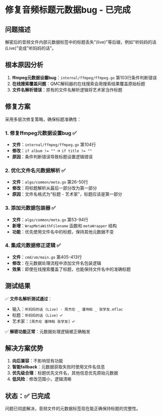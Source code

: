 # 修复音频标题元数据bug - 已完成

## 问题描述
解密后的音频文件内部元数据标签中的标题丢失"(live)"等后缀，例如"听妈妈的话 (Live)"变成"听妈妈的话"。

## 根本原因分析
1. **ffmpeg元数据设置bug**：`internal/ffmpeg/ffmpeg.go` 第103行条件判断错误
2. **在线搜索覆盖问题**：QMC解码器的在线搜索会用搜索结果覆盖原始标题
3. **文件名解析错误**：原有的文件名解析逻辑将艺术家当作标题

## 修复方案
采用多层次修复策略，确保标题准确性：

### 1. 修复ffmpeg元数据设置bug ✅
- **文件**：`internal/ffmpeg/ffmpeg.go` 第104行
- **修改**：`if album != ""` → `if title != ""`
- **原因**：条件判断错误导致标题设置逻辑错误

### 2. 优化文件名元数据解析 ✅
- **文件**：`algo/common/meta.go` 第26-50行
- **修改**：将标题解析从最后一部分改为第一部分
- **原因**：文件名格式为"标题 - 艺术家"，标题应该是第一部分

### 3. 添加元数据包装器 ✅
- **文件**：`algo/common/meta.go` 第53-94行
- **新增**：`WrapMetaWithFilename` 函数和 `metaWrapper` 结构
- **功能**：优先使用文件名中的标题，保持其他元数据不变

### 4. 集成元数据修正逻辑 ✅
- **文件**：`cmd/um/main.go` 第405-413行
- **修改**：在元数据处理流程中添加文件名包装逻辑
- **效果**：即使在线搜索覆盖了标题，也能保持文件名中的准确标题

## 测试结果
✅ **文件名解析测试通过**：
   - 输入：`听妈妈的话 (Live) - 周杰伦 _ 潘玮柏 _ 张学友.mflac`
   - 标题：`听妈妈的话 (Live)` ✓
   - 艺术家：`[周杰伦 潘玮柏 张学友]` ✓

✅ **解密功能正常**：元数据处理逻辑被正确触发

## 解决方案优势
1. **向后兼容**：不影响现有功能
2. **智能fallback**：元数据获取失败时使用文件名信息
3. **优先级合理**：标题优先文件名，其他信息优先原始元数据
4. **低风险**：修改范围小，逻辑清晰

## 状态：✅ 已完成
问题已彻底解决，音频文件的元数据标签现在能正确保持标题的完整性。
